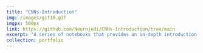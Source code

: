 ```yaml
---
title: "CNNs-Introduction"
img: /images/gif10.gif
imgpx: 500px
link: https://github.com/Neurojedi/CNNs-Introduction/tree/main
excerpt: "A series of notebooks that provides an in-depth introduction to Convolutional Neural Networks and the most common CNN architectures with hands-on practices."
collection: portfolio
---
```

